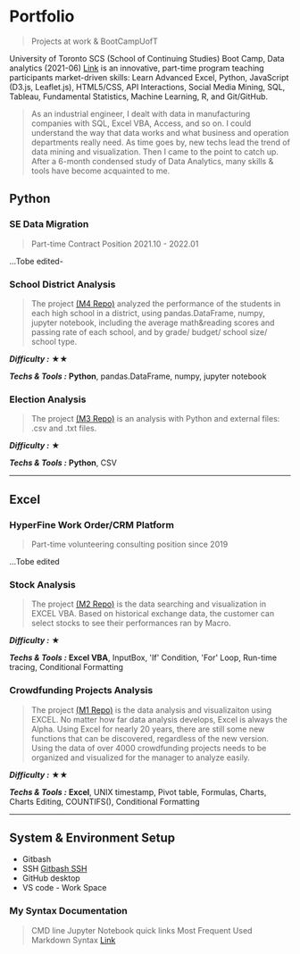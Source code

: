 # Portfolio
> Projects at work & BootCampUofT

University of Toronto SCS (School of Continuing Studies) Boot Camp, Data analytics (2021-06) [Link](https://bootcamp.learn.utoronto.ca/data/) is an innovative, part-time program teaching participants market-driven skills: Learn Advanced Excel, Python, JavaScript (D3.js, Leaflet.js), HTML5/CSS, API Interactions, Social Media Mining, SQL, Tableau, Fundamental Statistics, Machine Learning, R, and Git/GitHub.

>As an industrial engineer, I dealt with data in manufacturing companies with SQL, Excel VBA, Access, and so on. I could understand the way that data works and what business and operation departments really need. As time goes by, new techs lead the trend of data mining and visualization. Then I came to the point to catch up. After a 6-month condensed study of Data Analytics, many skills & tools have become acquainted to me.



## Python

### SE Data Migration 
>Part-time Contract Position 2021.10 - 2022.01

...Tobe edited-

### School District Analysis 
>The project [(M4 Repo)](https://github.com/hjx2019/School_District_Analysis.git) analyzed the performance of the students in each high school in a district, using pandas.DataFrame, numpy, jupyter notebook, including the average math&reading scores and passing rate of each school, and by grade/ budget/ school size/ school type. 

**_Difficulty :_** &#9733;&#9733;

**_Techs & Tools :_** **Python**, pandas.DataFrame, numpy, jupyter notebook

### Election Analysis 
>The project [(M3 Repo)](https://github.com/hjx2019/election-analysis.git) is an analysis with Python and external files: .csv and .txt files.

**_Difficulty :_** &#9733;

**_Techs & Tools :_** **Python**, CSV

******


## Excel
### HyperFine Work Order/CRM Platform
>Part-time volunteering consulting position since 2019

...Tobe edited


### Stock Analysis
>The project [(M2 Repo)](https://github.com/hjx2019/stocks-analysis.git) is the data searching and visualization in EXCEL VBA. Based on historical exchange data, the customer can select stocks to see their performances ran by Macro.

**_Difficulty :_** &#9733;

**_Techs & Tools :_** **Excel VBA**, InputBox, 'If' Condition, 'For' Loop, Run-time tracing, Conditional Formatting


### Crowdfunding Projects Analysis
>The project [(M1 Repo)](https://github.com/hjx2019/Kickstarter-Analysis.git) is the data analysis and visualizaiton using EXCEL. No matter how far data analysis develops, Excel is always the Alpha. Using Excel for nearly 20 years, there are still some new functions that can be discovered, regardless of the new version. Using the data of over 4000 crowdfunding projects needs to be organized and visualized for the manager to analyze easily.

**_Difficulty :_** &#9733;&#9733; 

**_Techs & Tools :_** **Excel**, UNIX timestamp, Pivot table, Formulas, Charts, Charts Editing, COUNTIFS(), Conditional Formatting 
******

## System & Environment Setup

* Gitbash
* SSH [Gitbash SSH](GitHub/GitBash.md)
* GitHub desktop
* VS code - Work Space

### My Syntax Documentation
> CMD line
> Jupyter Notebook quick links
>  Most Frequent Used Markdown Syntax [Link](GitHub/MCS.md)
